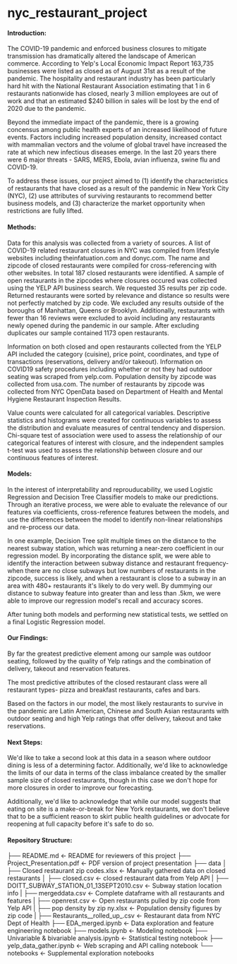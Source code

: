 # nyc_restaurant_project
#### Introduction:

The COVID-19 pandemic and enforced business closures to mitigate transmission has dramatically altered the landscape of American commerce.  According to Yelp's Local Economic Impact Report 163,735 businesses were listed as closed as of August 31st as a result of the pandemic.  The hospitality and restaurant industry has been particularly hard hit with the National Restaurant Association estimating that 1 in 6 restaurants nationwide has closed, nearly 3 million employees are out of work and that an estimated $240 billion in sales will be lost by the end of 2020 due to the pandemic.

Beyond the immediate impact of the pandemic, there is a growing concensus among public health experts of an increased likelihood of future events.  Factors including increased population density, increased contact with mammalian vectors and the volume of global travel have increased the rate at which new infectious diseases emerge. In the last 20 years there were 6 major threats - SARS, MERS, Ebola, avian influenza, swine flu and COVID-19. 

To address these issues, our project aimed to (1) identify the characteristics of restaurants that have closed as a result of the pandemic in New York City (NYC), (2) use attributes of surviving restaurants to recommend better business models, and (3) characterize the market opportunity when restrictions are fully lifted.  

#### Methods:

Data for this analysis was collected from a variety of sources.  A list of COVID-19 related restaurant closures in NYC was compiled from lifestyle websites including theinfatuation.com and donyc.com.  The name and zipcode of closed restaurants were compiled for cross-referencing with other websites. In total 187 closed restaurants were identified. A sample of open restaurants in the zipcodes where closures occured was collected using the YELP API business search.  We requested 35 results per zip code.  Returned restaurants were sorted by relevance and distance so results were not perfectly matched by zip code.  We excluded any results outside of the boroughs of Manhattan, Queens or Brooklyn.  Additionally, restaurants with fewer than 16 reviews were excluded to avoid including any restaurants newly opened during the pandemic in our sample.  After excluding duplicates our sample contained 1173 open restaurants.  

Information on both closed and open restaurants collected from the YELP API included the category (cuisine), price point, coordinates, and type of transactions (reservations, delivery and/or takeout). Information on COVID19 safety procedures including whether or not they had outdoor seating was scraped from yelp.com.  Population density by zipcode was collected from usa.com. The number of restaurants by zipcode was collected from NYC OpenData based on Department of Health and Mental Hygiene Restaurant Inspection Results.

Value counts were calculated for all categorical variables. Descriptive statistics and histograms were created for continuous variables to assess the distribution and evaluate measures of central tendency and dispersion. Chi-square test of association were used to assess the relationship of our categorical features of interest with closure, and the independent samples t-test was used to assess the relationship between closure and our continuous features of interest.

#### Models:

In the interest of interpretability and reprouducability, we used Logistic Regression and Decision Tree Classifier models to make our predictions. Through an iterative process, we were able to evaluate the relevance of our features via coefficients, cross-reference features between the models, and use the differences between the model to identify non-linear relationships and re-process our data. 

In one example, Decision Tree split multiple times on the distance to the nearest subway station, which was returning a near-zero coefficient in our regression model. By incorporating the distance split, we were able to identify the interaction between subway distance and restaurant frequency- when there are no close subways but low numbers of restaurants in the zipcode, success is likely, and when a restaurant is close to a subway in an area with 480+ restaurants it's likely to do  very well. By dummying our distance to subway feature into greater than and less than .5km, we were able to improve our regression model's recall and accuracy scores.

After tuning both models and performing new statistical tests, we settled on a final Logistic Regression model. 

#### Our Findings:

By far the greatest predictive element among our sample was outdoor seating, followed by the quality of Yelp ratings and the combination of delivery, takeout and reservation features. 

The most predictive attributes of the closed restaurant class were all restaurant types- pizza and breakfast restaurants, cafes and bars. 

Based on the factors in our model, the most likely restaurants to survive in the pandemic are Latin American, Chinese and South Asian restaurants with outdoor seating and high Yelp ratings that offer delivery, takeout and take reservations. 

#### Next Steps:

We'd like to take a second look at this data in a season where outdoor dining is less of a determining factor. Additionally, we'd like to acknowledge the limits of our data in terms of the class imbalance created by the smaller sample size of closed restaurants, though in this case we don't hope for more closures in order to improve our forecasting. 

Additionally, we'd like to acknowledge that while our model suggests that eating on site is a make-or-break for New York restaurants, we don't believe that to be a sufficient reason to skirt public health guidelines or advocate for reopening at full capacity before it's safe to do so. 

#### Repository Structure:

├── README.md                                            <- README for reviewers of this project
├── Project_Presentation.pdf                             <- PDF version of project presentation
├── data
│   ├── Closed restaurant zip codes.xlsx                 <- Manually gathered data on closed restaurants
│   ├── closed.csv                                       <- closed restaurant data from Yelp API
|   ├── DOITT_SUBWAY_STATION_01_13SEPT2010.csv           <- Subway station location info
|   ├── mergeddata.csv                                   <- Complete dataframe with all restaurants and features
|   ├── openrest.csv                                     <- Open restaurants pulled by zip code from Yelp API
|   ├── pop density by zip ny.xlsx                       <- Population density figures by zip code
|   ├── Restaurants__rolled_up_.csv                      <- Restaurant data from NYC Dept of Health
├── EDA_merged.ipynb                                     <- Data exploration and feature engineering notebook
├── models.ipynb                                         <- Modeling notebook
├── Univariable & bivariable analysis.ipynb              <- Statistical testing notebook
├── yelp_data_gather.ipynb                               <- Web scraping and API calling notebook
└── notebooks                                            <- Supplemental exploration notebooks